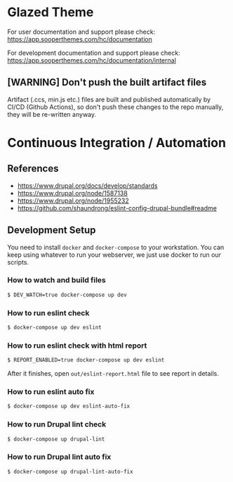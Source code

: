 # Glazed Theme

For user documentation and support please check:
https://app.sooperthemes.com/hc/documentation

For development documentation and support please check:
https://app.sooperthemes.com/hc/documentation/internal


## [WARNING] Don't push the built artifact files

Artifact (.ccs, min.js etc.) files are built and published automatically
by CI/CD (Github Actions), so don't push these
changes to the repo manually, they will be re-written anyway.

# Continuous Integration / Automation

## References

- https://www.drupal.org/docs/develop/standards
- https://www.drupal.org/node/1587138
- https://www.drupal.org/node/1955232
- https://github.com/shaundrong/eslint-config-drupal-bundle#readme

## Development Setup

You need to install `docker` and `docker-compose` to your workstation.
You can keep using whatever to run your webserver,
we just use docker to run our scripts.


### How to watch and build files

```bash
$ DEV_WATCH=true docker-compose up dev
```

### How to run eslint check

```bash
$ docker-compose up dev eslint
```

### How to run eslint check with html report

```bash
$ REPORT_ENABLED=true docker-compose up dev eslint
```

After it finishes, open `out/eslint-report.html` file to see report in details.


### How to run eslint auto fix

```bash
$ docker-compose up dev eslint-auto-fix
```

### How to run Drupal lint check

```bash
$ docker-compose up drupal-lint
```

### How to run Drupal lint auto fix

```bash
$ docker-compose up drupal-lint-auto-fix
```
